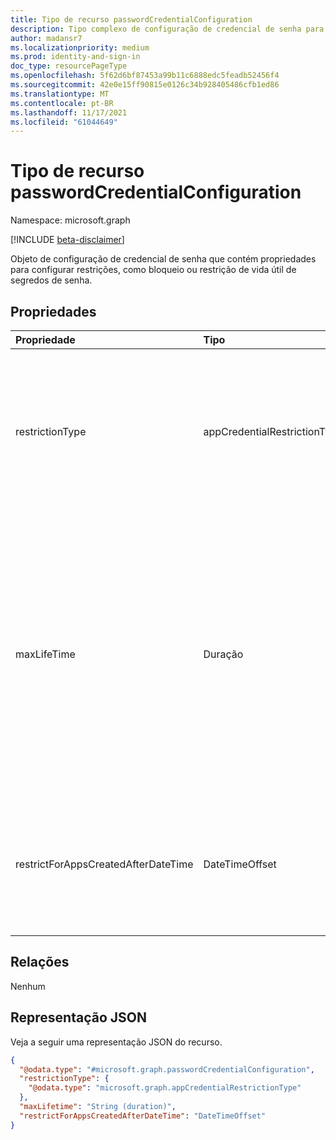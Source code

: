 ```yaml
---
title: Tipo de recurso passwordCredentialConfiguration
description: Tipo complexo de configuração de credencial de senha para configurar restrição de credencial de senha, maxLifetime e data de imposição
author: madansr7
ms.localizationpriority: medium
ms.prod: identity-and-sign-in
doc_type: resourcePageType
ms.openlocfilehash: 5f62d6bf87453a99b11c6888edc5feadb52456f4
ms.sourcegitcommit: 42e0e15ff90815e0126c34b928405486cfb1ed86
ms.translationtype: MT
ms.contentlocale: pt-BR
ms.lasthandoff: 11/17/2021
ms.locfileid: "61044649"
---
```

# <a name="passwordcredentialconfiguration-resource-type"></a>Tipo de recurso passwordCredentialConfiguration

Namespace: microsoft.graph

[!INCLUDE [beta-disclaimer](../../includes/beta-disclaimer.md)]

Objeto de configuração de credencial de senha que contém propriedades para configurar restrições, como bloqueio ou restrição de vida útil de segredos de senha.

## <a name="properties"></a>Propriedades

| Propriedade                            | Tipo                                                                               | Descrição                                                                                                                                                                                                                                                                                   |
| :---------------------------------- | :--------------------------------------------------------------------------------- | :-------------------------------------------------------------------------------------------------------------------------------------------------------------------------------------------------------------------------------------------------------------------------------------------- |
| restrictionType                     | appCredentialRestrictionType |  O tipo de restrição que está sendo aplicado. Os valores possíveis são: `passwordAddition`, `passwordLifetime`, `symmetricKeyAddition`, `symmetricKeyLifetime`, `unknownFutureValue`. Cada valor de restrictionType pode ser usado apenas uma vez por política. |
| maxLifeTime                         | Duração                                                                           | Valor que pode ser usado como o número máximo para definir o tempo de expiração da senha em dias, horas, minutos ou segundos. Definido no formato ISO 8601 para Durações. Por exemplo, "P4DT12H30M5S" representa uma duração de quatro dias, doze horas, trinta minutos e cinco segundos. Essa propriedade é necessária quando o tipo de restrição é definido como `passwordLifetime` . |
| restrictForAppsCreatedAfterDateTime | DateTimeOffset                                                                     | Impõe a política para um aplicativo criado na ou após a data de aplicação. Para aplicativos existentes, a data de aplicação seria datada de volta. Para aplicar a todos os aplicativos, o tempo de data de imposição seria nulo.                                                                               |

## <a name="relationships"></a>Relações

Nenhum

## <a name="json-representation"></a>Representação JSON

Veja a seguir uma representação JSON do recurso.

<!-- {
  "blockType": "resource",
  "@odata.type": "microsoft.graph.passwordCredentialConfiguration"
}
-->

```json
{
  "@odata.type": "#microsoft.graph.passwordCredentialConfiguration",
  "restrictionType": {
    "@odata.type": "microsoft.graph.appCredentialRestrictionType"
  },
  "maxLifetime": "String (duration)",
  "restrictForAppsCreatedAfterDateTime": "DateTimeOffset"
}
```
